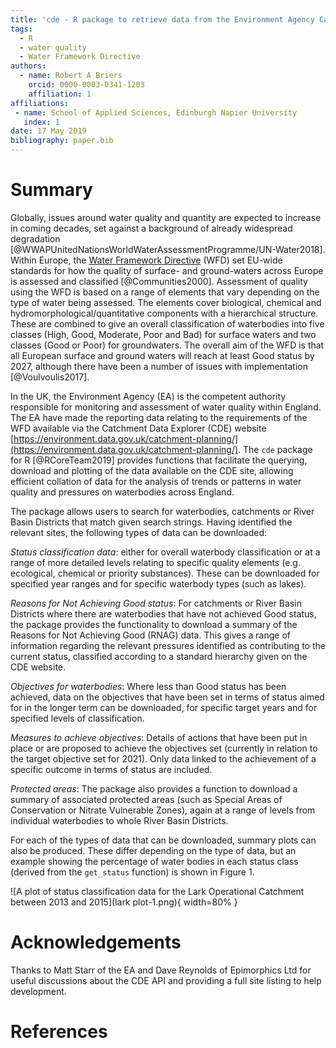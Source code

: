 ```yaml
---
title: 'cde - R package to retrieve data from the Environment Agency Catchment Data Explorer site'
tags:
  - R
  - water quality
  - Water Framework Directive
authors:
  - name: Robert A Briers
    orcid: 0000-0003-0341-1203
    affiliation: 1
affiliations:
 - name: School of Applied Sciences, Edinburgh Napier University
   index: 1
date: 17 May 2019
bibliography: paper.bib
---
```


# Summary

Globally, issues around water quality and quantity are expected to increase in coming decades, set against a background of already widespread degradation [@WWAPUnitedNationsWorldWaterAssessmentProgramme/UN-Water2018]. Within Europe, the [Water Framework Directive](http://ec.europa.eu/environment/water/water-framework/index_en.html) (WFD) set EU-wide standards for how the quality of surface- and ground-waters across Europe is assessed and classified [@Communities2000]. Assessment of quality using the WFD is based on a range of elements that vary depending on the type of water being assessed. The elements cover biological, chemical and hydromorphological/quantitative components with a hierarchical structure. These are combined to give an overall classification of waterbodies into five classes (High, Good, Moderate, Poor and Bad) for surface waters and two classes (Good or Poor) for groundwaters. The overall aim of the WFD is that all European surface and ground waters will reach at least Good status by 2027, although there have been a number of issues with implementation [@Voulvoulis2017].

In the UK, the Environment Agency (EA) is the competent authority responsible for monitoring and assessment of water quality within England. The EA have made the reporting data relating to the requirements of the WFD available via the Catchment Data Explorer (CDE) website [https://environment.data.gov.uk/catchment-planning/](https://environment.data.gov.uk/catchment-planning/). The ``cde`` package for R [@RCoreTeam2019] provides functions that facilitate the querying, download and plotting of the data available on the CDE site, allowing efficient collation of data for the analysis of trends or patterns in water quality and pressures on waterbodies across England.

The package allows users to search for waterbodies, catchments or River Basin Districts that match given search strings. Having identified the relevant sites, the following types of data can be downloaded:

*Status classification data*: either for overall waterbody classification or at a range of more detailed levels relating to specific quality elements (e.g. ecological, chemical or priority substances). These can be downloaded for specified year ranges and for specific waterbody types (such as lakes).

*Reasons for Not Achieving Good status*: For catchments or River Basin Districts where there are waterbodies that have not achieved Good status, the package provides the functionality to download a summary of the Reasons for Not Achieving Good (RNAG) data. This gives a range of information regarding the relevant pressures identified as contributing to the current status, classified according to a standard hierarchy given on the CDE website.

*Objectives for waterbodies*: Where less than Good status has been achieved, data on the objectives that have been set in terms of status aimed for in the longer term can be downloaded, for specific target years and for specified levels of classification.

*Measures to achieve objectives*: Details of actions that have been put in place or are proposed to achieve the objectives set (currently in relation to the target objective set for 2021). Only data linked to the achievement of a specific outcome in terms of status are included.

*Protected areas*: The package also provides a function to download a summary of associated protected areas (such as Special Areas of Conservation or Nitrate Vulnerable Zones), again at a range of levels from individual waterbodies to whole River Basin Districts.

For each of the types of data that can be downloaded, summary plots can also be produced. These differ depending on the type of data, but an example showing the percentage of water bodies in each status class (derived from the ``get_status`` function) is shown in Figure 1.

![A plot of status classification data for the Lark Operational Catchment between 2013 and 2015](lark plot-1.png){ width=80% }

# Acknowledgements

Thanks to Matt Starr of the EA and Dave Reynolds of Epimorphics Ltd for useful discussions about the CDE API and providing a full site listing to help development.

# References
